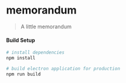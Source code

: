 # memorandum

> A little memorandum

#### Build Setup

``` bash
# install dependencies
npm install

# build electron application for production
npm run build
```

